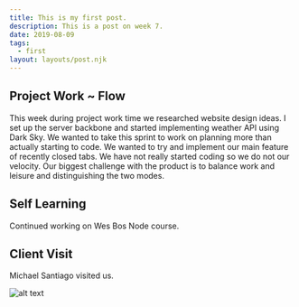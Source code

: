 ```yaml
---
title: This is my first post.
description: This is a post on week 7.
date: 2019-08-09
tags:
  - first
layout: layouts/post.njk
---
```

## Project Work ~ Flow
This week during project work time we researched website design ideas. I set up the server backbone and started implementing weather API using Dark Sky. We wanted to take this sprint to work on planning more than actually starting to code. We wanted to try and implement our main feature of recently closed tabs. We have not really started coding so we do not our velocity. Our biggest challenge with the product is to balance work and leisure and distinguishing the two modes.

## Self Learning
Continued working on Wes Bos Node course. 

## Client Visit
Michael Santiago visited us. 

![alt text](https://i.imgur.com/nQkdZBN.jpg "Michael Santiago")

